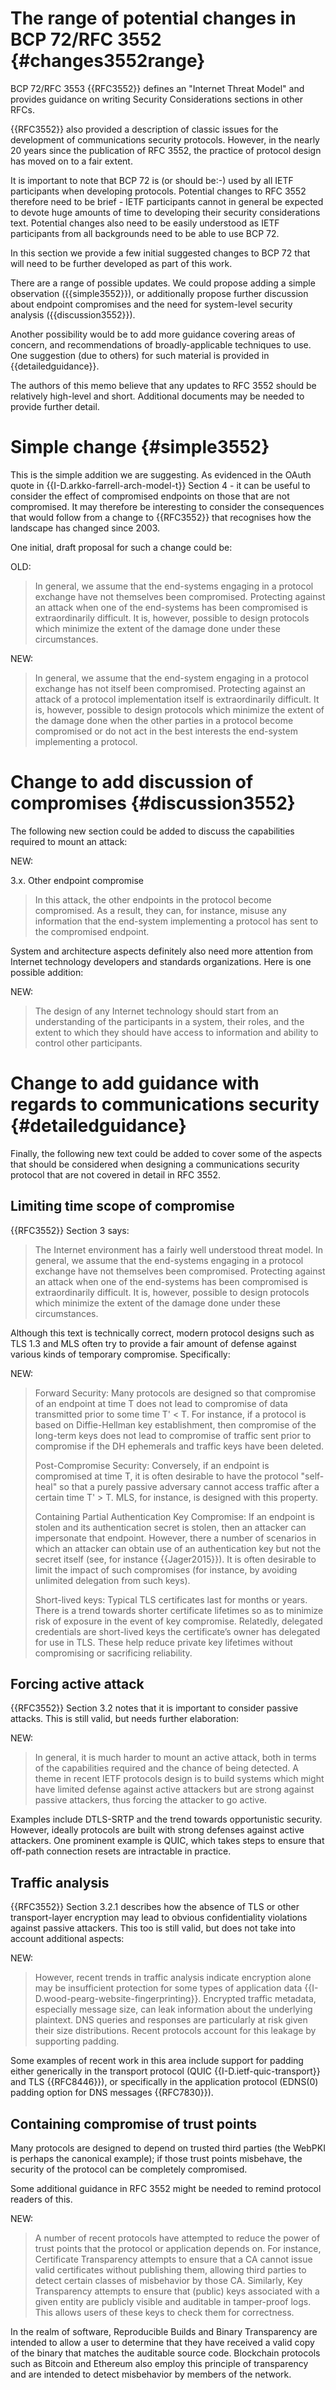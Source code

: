 
# The range of potential changes in BCP 72/RFC 3552 {#changes3552range}

BCP 72/RFC 3553 {{RFC3552}} defines an "Internet Threat Model" and provides
guidance on writing Security Considerations sections in other RFCs.

{{RFC3552}} also provided a description of classic issues for the development
of communications security protocols. However, in the nearly 20 years
since the publication of RFC 3552, the practice of protocol design has
moved on to a fair extent.

It is
important to note that BCP 72 is (or should be:-) used by all IETF participants
when developing protocols.  Potential changes to RFC 3552
therefore need to be brief - IETF participants cannot in general be expected
to devote huge amounts of time to developing their security considerations
text.  Potential changes also need to be easily understood as IETF participants
from all backgrounds need to be able to use BCP 72.

In this section
we provide a few initial suggested changes to BCP 72 that will
need to be further developed as part of this work.

There are a range of possible updates. We could propose
adding a simple observation ({{simple3552}}), or additionally propose
further discussion about endpoint compromises and the need for
system-level security analysis ({{discussion3552}}).

Another possibility would be to add more guidance 
covering areas of concern, and recommendations of broadly-applicable techniques to
use. One suggestion (due to others) for such material is provided in
{{detailedguidance}}.

The authors of this memo believe that any updates to RFC 3552 should
be relatively high-level and short. Additional documents may be needed
to provide further detail.

# Simple change {#simple3552}

This is the simple addition we are suggesting.
As evidenced in the OAuth quote in {{I-D.arkko-farrell-arch-model-t}}
Section 4 - it can be useful to consider
the effect of compromised endpoints on those that are not compromised.  It may
therefore be interesting to consider the consequences that would follow from a
change to {{RFC3552}} that recognises how the landscape has changed since 2003. 

One initial, draft proposal for such a change could be:

OLD:

> In general, we assume that the end-systems engaging in a protocol
> exchange have not themselves been compromised.  Protecting against an
> attack when one of the end-systems has been compromised is
> extraordinarily difficult.  It is, however, possible to design
> protocols which minimize the extent of the damage done under these
> circumstances.

NEW:

> In general, we assume that the end-system engaging in a protocol
> exchange has not itself been compromised.  Protecting against an
> attack of a protocol implementation itself is extraordinarily
> difficult.  It is, however, possible to design protocols which
> minimize the extent of the damage done when the other parties in
> a protocol become compromised or do not act in the best interests
> the end-system implementing a protocol.

# Change to add discussion of compromises {#discussion3552}

The following new section could be added to discuss the
capabilities required to mount an attack:

NEW:

3.x. Other endpoint compromise

> In this attack, the other endpoints in the protocol become
> compromised. As a result, they can, for instance, misuse any
> information that the end-system implementing a protocol has sent to the
> compromised endpoint.

System and architecture aspects definitely also need more attention from
Internet technology developers and standards organizations. Here is one
possible addition:

NEW:

> The design of any Internet technology should start from an understanding
> of the participants in a system, their roles, and the extent to which they
> should have access to information and ability to control other participants.

# Change to add guidance with regards to communications security {#detailedguidance}

Finally, the following new text could be added to cover some of the
aspects that should be considered when designing a communications
security protocol that are not covered in detail in RFC 3552.

## Limiting time scope of compromise

{{RFC3552}} Section 3 says:

> The Internet environment has a fairly well understood threat model.
> In general, we assume that the end-systems engaging in a protocol
> exchange have not themselves been compromised.  Protecting against an
> attack when one of the end-systems has been compromised is
> extraordinarily difficult.  It is, however, possible to design
> protocols which minimize the extent of the damage done under these
> circumstances.

Although this text is technically correct, modern protocol designs
such as TLS 1.3 and MLS often try to provide a fair amount of defense
against various kinds of temporary compromise. Specifically:

NEW:

> Forward Security: Many protocols are designed so that compromise of
> an endpoint at time T does not lead to compromise of data
> transmitted prior to some time T' < T. For instance, if a protocol
> is based on Diffie-Hellman key establishment, then compromise of the
> long-term keys does not lead to compromise of traffic sent prior to
> compromise if the DH ephemerals and traffic keys have been deleted.
> 
> Post-Compromise Security: Conversely, if an endpoint is compromised
> at time T, it is often desirable to have the protocol "self-heal" so
> that a purely passive adversary cannot access traffic after a
> certain time T' > T. MLS, for instance, is designed with this
> property.
> 
> Containing Partial Authentication Key Compromise: If an endpoint is
> stolen and its authentication secret is stolen, then an attacker can
> impersonate that endpoint. However, there a number of scenarios in
> which an attacker can obtain use of an authentication key but not
> the secret itself (see, for instance {{Jager2015}}). It is often
> desirable to limit the impact of such compromises (for instance, by
> avoiding unlimited delegation from such keys).
>
> Short-lived keys: Typical TLS certificates last for months or years.
> There is a trend towards shorter certificate lifetimes so as to
> minimize risk of exposure in the event of key compromise. Relatedly,
> delegated credentials are short-lived keys the certificate’s owner
> has delegated for use in TLS. These help reduce private key
> lifetimes without compromising or sacrificing reliability.

## Forcing active attack

{{RFC3552}} Section 3.2 notes that it is important to consider passive
attacks. This is still valid, but needs further elaboration:

NEW:

> In general, it is much harder to mount an active attack, both in terms
> of the capabilities required and the chance of being detected.  A
> theme in recent IETF protocols design is to build systems which might
> have limited defense against active attackers but are strong against
> passive attackers, thus forcing the attacker to go active.

Examples include DTLS-SRTP and the trend towards opportunistic
security. However, ideally protocols are built with strong defenses
against active attackers. One prominent example is QUIC, which takes
steps to ensure that off-path connection resets are intractable in
practice.

## Traffic analysis

{{RFC3552}} Section 3.2.1 describes how the absence of TLS or other
transport-layer encryption may lead to obvious confidentiality
violations against passive attackers. This too is still valid, but
does not take into account additional aspects:

NEW:

> However, recent trends in traffic analysis indicate encryption alone
> may be insufficient protection for some types of application data
 > {{I-D.wood-pearg-website-fingerprinting}}. Encrypted traffic metadata,
> especially message size, can leak information about the underlying
> plaintext. DNS queries and responses are particularly at risk given
> their size distributions. Recent protocols account for this leakage by
> supporting padding.

Some examples of recent work in this area include support for padding
either generically in the transport protocol (QUIC
{{I-D.ietf-quic-transport}} and TLS {{RFC8446}}), or
specifically in the application protocol (EDNS(0) padding option for
DNS messages {{RFC7830}}).

## Containing compromise of trust points

Many protocols are designed to depend on trusted third parties (the
WebPKI is perhaps the canonical example); if those trust points
misbehave, the security of the protocol can be completely compromised.

Some additional guidance in RFC 3552 might be needed to remind
protocol readers of this.

NEW:

> A number of recent protocols have attempted to reduce the power of
> trust points that the protocol or application depends on. For
> instance, Certificate Transparency attempts to ensure that a CA cannot
> issue valid certificates without publishing them, allowing third
> parties to detect certain classes of misbehavior by those
> CA. Similarly, Key Transparency attempts to ensure that (public) keys
> associated with a given entity are publicly visible and auditable in
> tamper-proof logs. This allows users of these keys to check them for
> correctness.

In the realm of software, Reproducible Builds and Binary
Transparency are intended to allow a user to determine that they
have received a valid copy of the binary that matches the auditable
source code. Blockchain protocols such as Bitcoin and Ethereum also
employ this principle of transparency and are intended to detect
misbehavior by members of the network.

